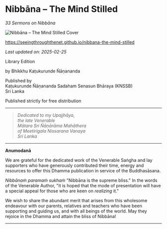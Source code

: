 # Nibbāna – The Mind Stilled

*33 Sermons on Nibbāna*

<div class="titlepage-cover">

![Nibbāna – The Mind Stilled Cover](desktop-cover.jpg)

</div>

<https://seeingthroughthenet.github.io/nibbana-the-mind-stilled>

<div>
<p><em>Last updated on: 2025-02-25</em></p>
</div>

Library Edition

by Bhikkhu Kaṭukurunde Ñāṇananda

Published by \
Kaṭukurunde Ñāṇananda Sadaham Senasun Bhāraya (KNSSB) \
Sri Lanka

Published strictly for free distribution

-----

> *Dedicated to my Upajjhāya,* \
> *the late Venerable* \
> *Mātara Sri Ñāṇārāma Mahāthera* \
> *of Meetirigala Nissarana Vanaya* \
> *Sri Lanka*

-----

**Anumodanā**

We are grateful for the dedicated work of the Venerable Saṅgha and lay supporters who have generously contributed their time, energy and resources to offer this Dhamma publication in service of the Buddhasāsana.

*Nibbānaṁ paramaṁ sukhaṁ* "Nibbāna is the supreme bliss." In the words of the Venerable Author, "it is hoped that the mode of presentation will have a special appeal for those who are keen on *realizing* it."

We wish to share the abundant merit that arises from this wholesome endeavour with our parents, relatives and teachers who have been supporting and guiding us, and with all beings of the world. May they rejoice in the Dhamma and attain the bliss of Nibbāna!

-----

